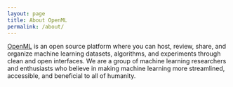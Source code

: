 ```yaml
---
layout: page
title: About OpenML
permalink: /about/
---
```


[OpenML](https://www.openml.org) is an open source platform where you can host, 
review, share, and organize machine learning datasets, algorithms, and experiments through clean
 and open interfaces. We are a group of machine learning researchers and enthusiasts who 
  believe in making machine learning more streamlined,
 accessible, and beneficial to all of humanity.